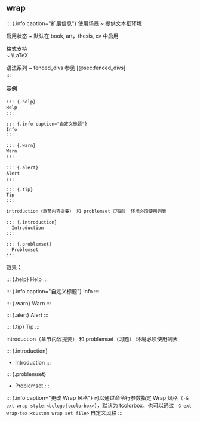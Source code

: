 
## wrap

::: {.info caption="扩展信息"}
使用场景
  ~ 提供文本框环境

启用状态
  ~ 默认在 book, art，thesis, cv 中启用

格式支持  
  ~ \LaTeX 

语法系列
  ~ fenced_divs 参见 [@sec:fenced_divs]  
:::

#### 示例

```markdown
::: {.help}
Help
:::

::: {.info caption="自定义标题"}
Info
:::

::: {.warn}
Warn
:::

::: {.alert}
Alert
:::

::: {.tip}
Tip
:::

introduction（章节内容提要） 和 problemset（习题） 环境必须使用列表

::: {.introduction}
- Introduction
:::

::: {.problemset}
- Problemset
:::
```

效果：

::: {.help}
Help
:::

::: {.info caption="自定义标题"}
Info
:::

::: {.warn}
Warn
:::

::: {.alert}
Alert
:::

::: {.tip}
Tip
:::

introduction（章节内容提要） 和 problemset（习题） 环境必须使用列表

::: {.introduction}
- Introduction
:::

::: {.problemset}
- Problemset
:::

::: {.info caption="更改 Wrap 风格"}
可以通过命令行参数指定 Wrap 风格（`-G ext-wrap-style:<bclogo|tcolorbox>`），默认为 tcolorbox。也可以通过 `-G ext-wrap-tex:<custom wrap set file>` 自定义风格
:::